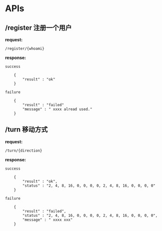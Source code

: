 # APIs

## /register  注册一个用户

**request:**

	/register/{whoami}

**response:**
	
`success`	

		{
	    	"result" : "ok"
		}

`failure`
		
		{
	    	"result" : "failed"
	    	"message" : " xxxx alread used."
		}
	
## /turn  移动方式

**request:**

	/turn/{direction}

**response:**

`success`	

		{
	    	"result" : "ok",
	    	"status" : "2, 4, 8, 16, 0, 0, 0, 0, 2, 4, 8, 16, 0, 0, 0, 0"
		}

`failure`
		
		{
	    	"result" : "failed",
	    	"status" : "2, 4, 8, 16, 0, 0, 0, 0, 2, 4, 8, 16, 0, 0, 0, 0",
	    	"message" : " xxxx xxx"
		}



	
